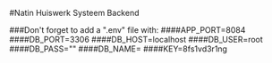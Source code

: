 #Natin Huiswerk Systeem Backend


###Don't forget to add a ".env" file with:
####APP_PORT=8084
####DB_PORT=3306
####DB_HOST=localhost
####DB_USER=root
####DB_PASS=""
####DB_NAME=
####KEY=8fs1vd3r1ng